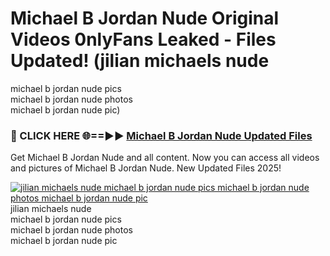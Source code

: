 # Michael B Jordan Nude Original Videos 0nlyFans Leaked - Files Updated! (jilian michaels nude<br>
michael b jordan nude pics<br>
michael b jordan nude photos<br>
michael b jordan nude pic)

<h3>🔴 CLICK HERE 🌐==►► <a href="https://tinyurl.com/2p9ay9w9" rel="nofollow">Michael B Jordan Nude Updated Files</a></h3>

Get Michael B Jordan Nude and all content. Now you can access all videos and pictures of Michael B Jordan Nude. New Updated Files 2025!

[![jilian michaels nude<br>
michael b jordan nude pics<br>
michael b jordan nude photos<br>
michael b jordan nude pic](https://i.imgur.com/KQgVmj3.gif)](https://tinyurl.com/2p9ay9w9)
jilian michaels nude<br>
michael b jordan nude pics<br>
michael b jordan nude photos<br>
michael b jordan nude pic